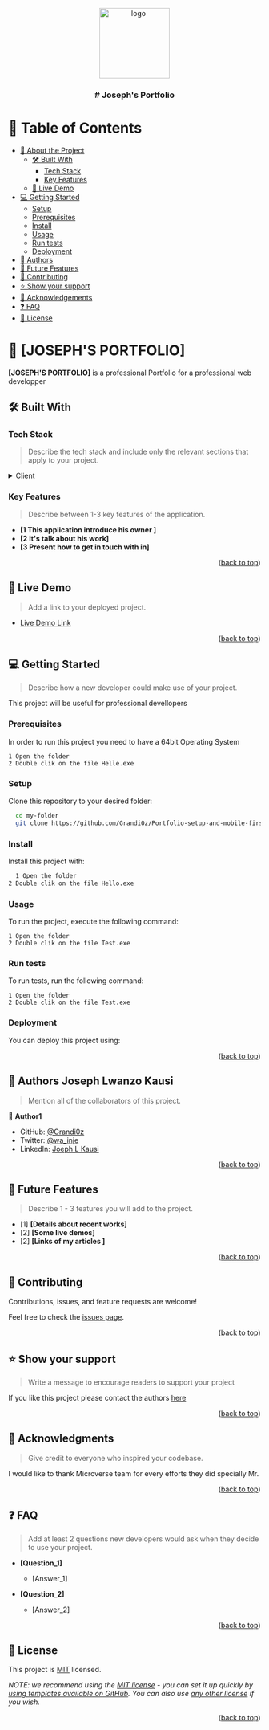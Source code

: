 
<a name="readme-top"></a>



<div align="center">

  <img src="murple_logo.png" alt="logo" width="140"  height="auto" />
  <br/>

  <h3><b># Joseph's Portfolio</b></h3>

</div>



# 📗 Table of Contents

- [📖 About the Project](#about-project)
  - [🛠 Built With](#built-with)
    - [Tech Stack](#tech-stack)
    - [Key Features](#key-features)
  - [🚀 Live Demo](#live-demo)
- [💻 Getting Started](#getting-started)
  - [Setup](#setup)
  - [Prerequisites](#prerequisites)
  - [Install](#install)
  - [Usage](#usage)
  - [Run tests](#run-tests)
  - [Deployment](#triangular_flag_on_post-deployment)
- [👥 Authors](#authors)
- [🔭 Future Features](#future-features)
- [🤝 Contributing](#contributing)
- [⭐️ Show your support](#support)
- [🙏 Acknowledgements](#acknowledgements)
- [❓ FAQ](#faq)
- [📝 License](#license)



# 📖 [JOSEPH'S PORTFOLIO] <a name="about-project"></a>


**[JOSEPH'S PORTFOLIO]** is a professional Portfolio for a professional web developper

## 🛠 Built With <a name="built-with"></a>

### Tech Stack <a name="tech-stack"></a>

> Describe the tech stack and include only the relevant sections that apply to your project.

<details>
  <summary>Client</summary>
  <ul>
    <li><a href="https://w3.org/">HTML, CSS and JavaScript</a></li>
  </ul>
</details>





### Key Features <a name="key-features"></a>

> Describe between 1-3 key features of the application.

- **[1 This application introduce his owner ]**
- **[2 It's talk about his work]**
- **[3 Present how to get in touch with in]**


<p align="right">(<a href="#readme-top">back to top</a>)</p>



## 🚀 Live Demo <a name="live-demo"></a>

> Add a link to your deployed project.

- [Live Demo Link](https://github.com/Grandi0z/Portfolio-setup-and-mobile-first)

<p align="right">(<a href="#readme-top">back to top</a>)</p>



## 💻 Getting Started <a name="getting-started"></a>

> Describe how a new developer could make use of your project.

This project will be useful for professional devellopers

### Prerequisites

In order to run this project you need to have a 64bit Operating System



```
1 Open the folder
2 Double clik on the file Helle.exe
```


### Setup

Clone this repository to your desired folder: 



```sh
  cd my-folder
  git clone https://github.com/Grandi0z/Portfolio-setup-and-mobile-first.git
```


### Install

Install this project with:



```sh
  1 Open the folder
2 Double clik on the file Hello.exe
```


### Usage

To run the project, execute the following command:



```
1 Open the folder
2 Double clik on the file Test.exe
```


### Run tests

To run tests, run the following command:



```
1 Open the folder
2 Double clik on the file Test.exe
```


### Deployment

You can deploy this project using:



<p align="right">(<a href="#readme-top">back to top</a>)</p>



## 👥 Authors <a name="authors">Joseph Lwanzo Kausi</a>

> Mention all of the collaborators of this project.

👤 **Author1**

- GitHub: [@Grandi0z](https://github.com/Grandi0z)
- Twitter: [@wa_inje](https://twitter.com/Joseph_LSK)
- LinkedIn: [Joeph L Kausi](https://linkedin.com/in/Joeph_l_Kausi)



<p align="right">(<a href="#readme-top">back to top</a>)</p>



## 🔭 Future Features <a name="future-features"></a>

> Describe 1 - 3 features you will add to the project.

- [1] **[Details about recent works]**
- [2] **[Some live demos]**
- [2] **[Links of my articles ]**


<p align="right">(<a href="#readme-top">back to top</a>)</p>



## 🤝 Contributing <a name="contributing"></a>

Contributions, issues, and feature requests are welcome!

Feel free to check the [issues page](https://github.com/Grandi0z/Portfolio-setup-and-mobile-first/issues).

<p align="right">(<a href="#readme-top">back to top</a>)</p>



## ⭐️ Show your support <a name="support"></a>

> Write a message to encourage readers to support your project

If you like this project please contact the authors <a href = "mailto: josephlkausi@gmail.com">here</a>

<p align="right">(<a href="#readme-top">back to top</a>)</p>



## 🙏 Acknowledgments <a name="acknowledgements"></a>

> Give credit to everyone who inspired your codebase.

I would like to thank Microverse team for every efforts they did specially Mr. 

<p align="right">(<a href="#readme-top">back to top</a>)</p>



## ❓ FAQ <a name="faq"></a>

> Add at least 2 questions new developers would ask when they decide to use your project.

- **[Question_1]**

  - [Answer_1]

- **[Question_2]**

  - [Answer_2]

<p align="right">(<a href="#readme-top">back to top</a>)</p>



## 📝 License <a name="license"></a>

This project is [MIT](./LICENSE) licensed.

_NOTE: we recommend using the [MIT license](https://choosealicense.com/licenses/mit/) - you can set it up quickly by [using templates available on GitHub](https://docs.github.com/en/communities/setting-up-your-project-for-healthy-contributions/adding-a-license-to-a-repository). You can also use [any other license](https://choosealicense.com/licenses/) if you wish._

<p align="right">(<a href="#readme-top">back to top</a>)</p>
